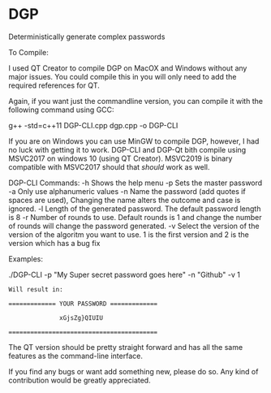 # DGP
Deterministically generate complex passwords


To Compile: 

I used QT Creator to compile DGP on MacOX and Windows without any major issues. You could compile this in <insert your favorite IDE> you will only need to add the required references for QT.

Again, if you want just the commandline version, you can compile it with the following command using GCC:

g++ -std=c++11 DGP-CLI.cpp dgp.cpp -o DGP-CLI

If you are on Windows you can use MinGW to compile DGP, however, I had no luck with getting it to work. 
DGP-CLI and DGP-Qt bith compile using MSVC2017 on windows 10 (using QT Creator). MSVC2019 is binary compatible with MSVC2017 should that *should* work as well.

DGP-CLI Commands:
	-h		 Shows the help menu
	-p		 Sets the master password
	-a		 Only use alphanumeric values
	-n		 Name the password (add quotes if spaces are used), Changing the name alters the outcome and case is ignored.
	-l <len> Length of the generated password. The default password length is 8
	-r <len> Number of rounds to use. Default rounds is 1 and change the number of rounds will change the password generated.
	-v <version> Select the version of the
		     version of the algoritm you want to use.
		     1 is the first version and
		     2 is the version which has a bug fix
  
  
  Examples:
  
  ./DGP-CLI -p "My Super secret password goes here" -n "Github" -v 1
  
    Will result in:
    
    ============= YOUR PASSWORD =============
                                         
                  xGjsZg}QIUIU
                                         
    =========================================
    
The QT version should be pretty straight forward and has all the same features as the command-line interface.
    
If you find any bugs or want add something new, please do so. Any kind of contribution would be greatly appreciated.

